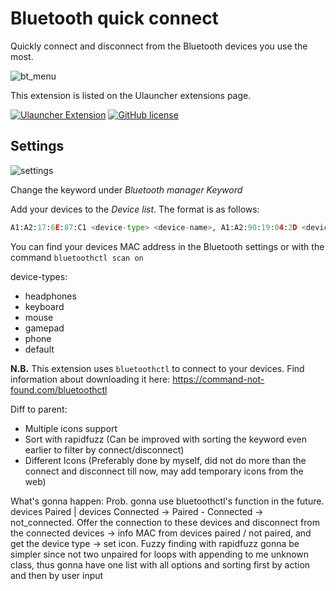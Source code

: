 # Bluetooth quick connect

Quickly connect and disconnect from the Bluetooth devices you use the most.

![bt_menu](https://user-images.githubusercontent.com/42439472/164915659-777e0c2e-bb73-4a45-9ae7-63ab21f1808e.png)

This extension is listed on the Ulauncher extensions page. 

[![Ulauncher Extension](https://img.shields.io/badge/Ulauncher-Extension-green.svg?style=for-the-badge)](https://ext.ulauncher.io/-/github-eckhoff42-ulauncher-bluetooth-quick-connect)
[![GitHub license](https://img.shields.io/github/license/brpaz/ulauncher-file-search.svg?style=for-the-badge)](LICENSE)

## Settings
![settings](https://user-images.githubusercontent.com/42439472/164915725-84710383-3d91-47ad-80ed-8a3b20b98bf2.png)


Change the keyword under *Bluetooth manager Keyword*

Add your devices to the *Device list*. The format is as follows:
```python
A1:A2:17:6E:87:C1 <device-type> <device-name>, A1:A2:90:19:04:2D <device-type> <device-name>
```
You can find your devices MAC address in the Bluetooth settings or with the command `bluetoothctl scan on`

device-types:
- headphones
- keyboard
- mouse
- gamepad 
- phone
- default

**N.B.** This extension uses `bluetoothctl` to connect to your devices. 
Find information about downloading it here: https://command-not-found.com/bluetoothctl

Diff to parent:

- Multiple icons support
- Sort with rapidfuzz (Can be improved with sorting the keyword even earlier to filter by connect/disconnect)
- Different Icons (Preferably done by myself, did not do more than the connect and disconnect till now, may add temporary icons from the web)

What's gonna happen:
Prob. gonna use bluetoothctl's function in the future. devices Paired | devices Connected -> Paired - Connected -> not_connected. Offer the connection to these devices and disconnect from the connected devices -> info MAC from devices paired / not paired, and get the device type -> set icon. Fuzzy finding with rapidfuzz gonna be simpler since not two unpaired for loops with appending to me unknown class, thus gonna have one list with all options and sorting first by action and then by user input
